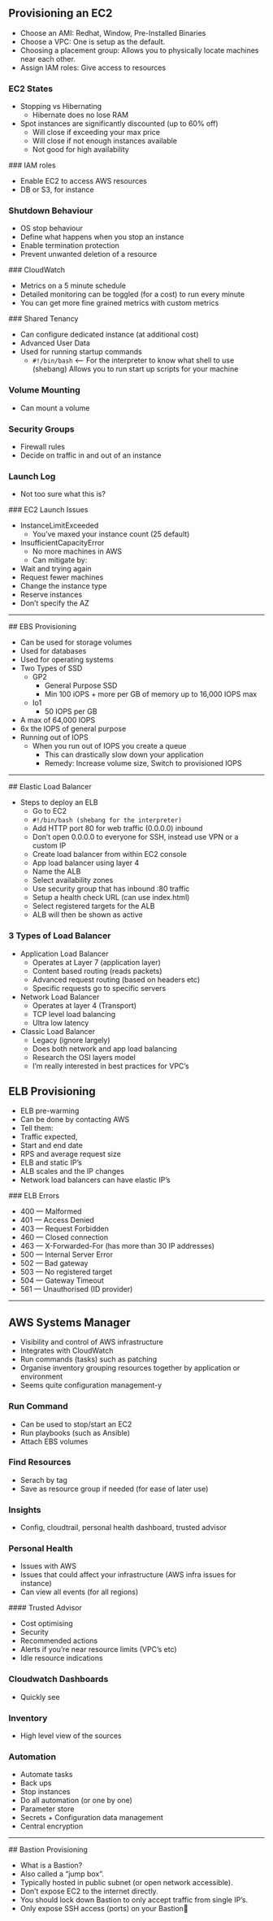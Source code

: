 
## Provisioning an EC2

- Choose an AMI: Redhat, Window, Pre-Installed Binaries
- Choose a VPC: One is setup as the default.
- Choosing a placement group: Allows you to physically locate machines near each other.
- Assign IAM roles: Give access to resources

### EC2 States
- Stopping vs Hibernating
    - Hibernate does no lose RAM
- Spot instances are significantly discounted (up to 60% off)
    - Will close if exceeding your max price
    - Will close if not enough instances available
    - Not good for high availability

### IAM roles
- Enable EC2 to access AWS resources
- DB or S3, for instance

### Shutdown Behaviour
- OS stop behaviour
- Define what happens when you stop an instance
- Enable termination protection
- Prevent unwanted deletion of a resource

### CloudWatch
- Metrics on a 5 minute schedule
- Detailed monitoring can be toggled (for a cost) to run every minute
- You can get more fine grained metrics with custom metrics

### Shared Tenancy
- Can configure dedicated instance (at additional cost)
- Advanced User Data
- Used for running startup commands
    - `#!/bin/bash` <— For the interpreter to know what shell to use (shebang)
Allows you to run start up scripts for your machine

### Volume Mounting

- Can mount a volume

### Security Groups

- Firewall rules
- Decide on traffic in and out of an instance

### Launch Log

- Not too sure what this is?

### EC2 Launch Issues
- InstanceLimitExceeded
    - You’ve maxed your instance count (25 default)
- InsufficientCapacityError
    - No more machines in AWS
    - Can mitigate by:
- Wait and trying again
- Request fewer machines
- Change the instance type
- Reserve instances
- Don’t specify the AZ

---

## EBS Provisioning

- Can be used for storage volumes
- Used for databases
- Used for operating systems
- Two Types of SSD
    - GP2
        - General Purpose SSD
        - Min 100 iOPS + more per GB of memory up to 16,000 IOPS max
    - Io1
        - 50 IOPS per GB
- A max of 64,000 IOPS
- 6x the IOPS of general purpose
- Running out of IOPS
    - When you run out of IOPS you create a queue
        - This can drastically slow down your application
        - Remedy: Increase volume size, Switch to provisioned IOPS

---

## Elastic Load Balancer
- Steps to deploy an ELB
    - Go to EC2
    - `#!/bin/bash (shebang for the interpreter)`
    - Add HTTP port 80 for web traffic (0.0.0.0) inbound
    - Don’t open 0.0.0.0 to everyone for SSH, instead use VPN or a custom IP
    - Create load balancer from within EC2 console
    - App load balancer using layer 4
    - Name the ALB
    - Select availability zones
    - Use security group that has inbound :80 traffic
    - Setup a health check URL (can use index.html)
    - Select registered targets for the ALB
    - ALB will then be shown as active

### 3 Types of Load Balancer
- Application Load Balancer
    - Operates at Layer 7 (application layer)
    - Content based routing (reads packets)
    - Advanced request routing (based on headers etc)
    - Specific requests go to specific servers
- Network Load Balancer
    - Operates at layer 4 (Transport)
    - TCP level load balancing
    - Ultra low latency
- Classic Load Balancer
    - Legacy (ignore largely)
    - Does both network and app load balancing
    - Research the OSI layers model
    - I’m really interested in best practices for VPC’s

## ELB Provisioning
- ELB pre-warming
- Can be done by contacting AWS
- Tell them:
- Traffic expected,
- Start and end date
- RPS and average request size
- ELB and static IP’s
- ALB scales and the IP changes
- Network load balancers can have elastic IP’s

### ELB Errors
- 400 — Malformed
- 401 — Access Denied
- 403 — Request Forbidden
- 460 — Closed connection
- 463 — X-Forwarded-For (has more than 30 IP addresses)
- 500 — Internal Server Error
- 502 — Bad gateway
- 503 — No registered target
- 504 — Gateway Timeout
- 561 — Unauthorised (ID provider)

---
## AWS Systems Manager
- Visibility and control of AWS infrastructure
- Integrates with CloudWatch
- Run commands (tasks) such as patching
- Organise inventory grouping resources together by application or environment
- Seems quite configuration management-y

### Run Command
- Can be used to stop/start an EC2
- Run playbooks (such as Ansible)
- Attach EBS volumes

### Find Resources
- Serach by tag
- Save as resource group if needed (for ease of later use)

### Insights
- Config, cloudtrail, personal health dashboard, trusted advisor

### Personal Health
- Issues with AWS
- Issues that could affect your infrastructure (AWS infra issues for instance)
- Can view all events (for all regions)

#### Trusted Advisor
- Cost optimising
- Security
- Recommended actions
- Alerts if you’re near resource limits (VPC’s etc)
- Idle resource indications

### Cloudwatch Dashboards
- Quickly see

### Inventory
- High level view of the sources

### Automation
- Automate tasks
- Back ups
- Stop instances
- Do all automation (or one by one)
- Parameter store
- Secrets + Configuration data management
- Central encryption

---

## Bastion Provisioning
- What is a Bastion?
- Also called a “jump box”.
- Typically hosted in public subnet (or open network accessible).
- Don’t expose EC2 to the internet directly.
- You should lock down Bastion to only accept traffic from single IP’s.
- Only expose SSH access (ports) on your Bastion
